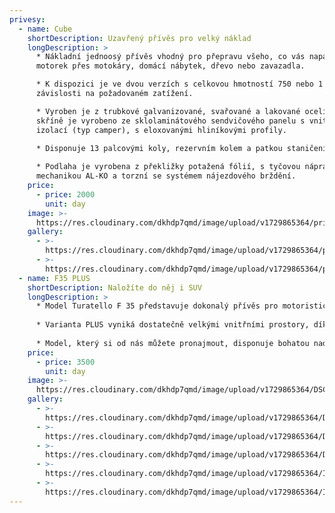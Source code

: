 ```yaml
---
privesy:
  - name: Cube
    shortDescription: Uzavřený přívěs pro velký náklad
    longDescription: >
      * Nákladní jednoosý přívěs vhodný pro přepravu všeho, co vás napadne, od
      motorek přes motokáry, domácí nábytek, dřevo nebo zavazadla. 

      * K dispozici je ve dvou verzích s celkovou hmotností 750 nebo 1 000 kg v
      závislosti na požadovaném zatížení. 

      * Vyroben je z trubkové galvanizované, svařované a lakované oceli, těleso
      skříně je vyrobeno ze sklolaminátového sendvičového panelu s vnitřní
      izolací (typ camper), s eloxovanými hliníkovými profily. 

      * Disponuje 13 palcovými koly, rezervním kolem a patkou staničení řady.
      
      * Podlaha je vyrobena z překližky potažená fólií, s tyčovou nápravou s
      mechanikou AL-KO a torzní se systémem nájezdového brždění.
    price:
      - price: 2000
        unit: day
    image: >-
      https://res.cloudinary.com/dkhdp7qmd/image/upload/v1729865364/prives_cube-1_syodoo.png
    gallery:
      - >-
        https://res.cloudinary.com/dkhdp7qmd/image/upload/v1729865364/prives_cube_2_e3bm0k.jpg
      - >-
        https://res.cloudinary.com/dkhdp7qmd/image/upload/v1729865364/prives_cube_3_nm1zww.jpg
  - name: F35 PLUS
    shortDescription: Naložíte do něj i SUV
    longDescription: >
      *	Model Turatello F 35 představuje dokonalý přívěs pro motoristický sport a profesionální přepravu.
      
      *	Varianta PLUS vyniká dostatečně velkými vnitřními prostory, díky kterým do ní pohodlně naložíte i vůz kategorie SUV, a přitom vám zbude dost prostoru i na převoz pneumatik a další potřebné výbavy.
      
      *	Model, který si od nás můžete pronajmout, disponuje bohatou nadstandardní výbavou, mj. elektrickým navijákem nebo dorazovou tyčí předních kol pro snadnější a bezpečnější manipulaci s vaším vozidlem.
    price:
      - price: 3500
        unit: day
    image: >-
      https://res.cloudinary.com/dkhdp7qmd/image/upload/v1729865364/DSC07331_jpns2w.webp
    gallery:
      - >-
        https://res.cloudinary.com/dkhdp7qmd/image/upload/v1729865364/DSC07449_tbhljm.webp
      - >-
        https://res.cloudinary.com/dkhdp7qmd/image/upload/v1729865364/DSC07481_bbhjqq.webp     
      - >-
        https://res.cloudinary.com/dkhdp7qmd/image/upload/v1729865364/DSC07323_ff7tpo.webp
      - >-
        https://res.cloudinary.com/dkhdp7qmd/image/upload/v1729865364/IMG_3749_Turatello_F_serie_031120_Hres_-_kopie_yzu0dv.webp
      - >-
        https://res.cloudinary.com/dkhdp7qmd/image/upload/v1729865364/IMG_5471_neidk0.webp
---
```


